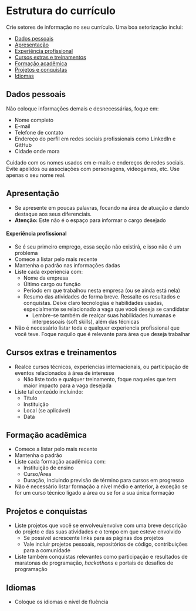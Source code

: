 # Estrutura do currículo

Crie setores de informação no seu currículo. Uma boa setorização inclui:

* [Dados pessoais](estrutura-do-curriculo.md#dados-pessoais)
* [Apresentação](estrutura-do-curriculo.md#apresentacao)
* [Experiência profissional](estrutura-do-curriculo.md#experiencia-profissional)
* [Cursos extras e treinamentos](estrutura-do-curriculo.md#cursos-extras-e-treinamentos)
* [Formação acadêmica](estrutura-do-curriculo.md#formacao-academica)
* [Projetos e conquistas](estrutura-do-curriculo.md#projetos-e-conquistas)
* [Idiomas](estrutura-do-curriculo.md#idiomas)

## Dados pessoais

Não coloque informações demais e desnecessárias, foque em:

* Nome completo
* E-mail
* Telefone de contato
* Endereço do perfil em redes sociais profissionais como LinkedIn e GitHub
* Cidade onde mora

Cuidado com os nomes usados em e-mails e endereços de redes sociais. Evite apelidos ou associações com personagens, videogames, etc. Use apenas o seu nome real.

## Apresentação

* Se apresente em poucas palavras, focando na área de atuação e dando destaque aos seus diferenciais.
* **Atenção:** Este não é o espaço para informar o cargo desejado

#### Experiência profissional

* Se é seu primeiro emprego, essa seção não existirá, e isso não é um problema
* Comece a listar pelo mais recente
* Mantenha o padrão nas informações dadas
* Liste cada experiencia com:
  * Nome da empresa
  * Último cargo ou função
  * Período em que trabalhou nesta empresa \(ou se ainda está nela\)
  * Resumo das atividades de forma breve. Ressalte os resultados e conquistas. Deixe claro tecnologias e habilidades usadas, especialmente se relacionado a vaga que você deseja se candidatar
    * Lembre-se também de realçar suas habilidades humanas e interpessoais \(soft skills\), além das técnicas
* Não é necessário listar toda e qualquer experiencia profissional que você teve. Foque naquilo que é relevante para área que deseja trabalhar

## Cursos extras e treinamentos

* Realce cursos técnicos, experiencias internacionais, ou participação de eventos relacionados à área de interesse
  * Não liste todo e qualquer treinamento, foque naqueles que tem maior impacto para a vaga desejada
* Liste tal conteúdo incluindo:
  * Título
  * Instituição
  * Local \(se aplicável\)
  * Data

## Formação acadêmica

* Comece a listar pelo mais recente
* Mantenha o padrão
* Liste cada formação acadêmica com:
  * Instituição de ensino
  * Curso/Área
  * Duração, incluindo previsão de término para cursos em progresso
* Não é necessário listar formação a nível médio e anterior, à exceção se for um curso técnico ligado a área ou se for a sua única formação

## Projetos e conquistas

* Liste projetos que você se envolveu/envolve com uma breve descrição do projeto e das suas atividades e o tempo em que esteve envolvido
  * Se possível acrescente links para as páginas dos projetos
  * Vale incluir projetos pessoais, repositórios de código, contribuições para a comunidade
* Liste também conquistas relevantes como participação e resultados de maratonas de programação, _hackathons_ e portais de desafios de programação

## Idiomas

* Coloque os idiomas e nível de fluência

